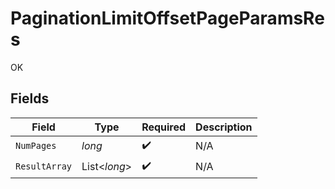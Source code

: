 # PaginationLimitOffsetPageParamsRes

OK


## Fields

| Field              | Type               | Required           | Description        |
| ------------------ | ------------------ | ------------------ | ------------------ |
| `NumPages`         | *long*             | :heavy_check_mark: | N/A                |
| `ResultArray`      | List<*long*>       | :heavy_check_mark: | N/A                |